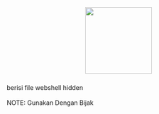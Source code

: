 <div align="center">
  <img height="150" src="https://media.giphy.com/media/M9gbBd9nbDrOTu1Mqx/giphy.gif"  />
</div>

###

<p align="left">berisi file webshell hidden<br><br>NOTE: Gunakan Dengan Bijak</p>

###
